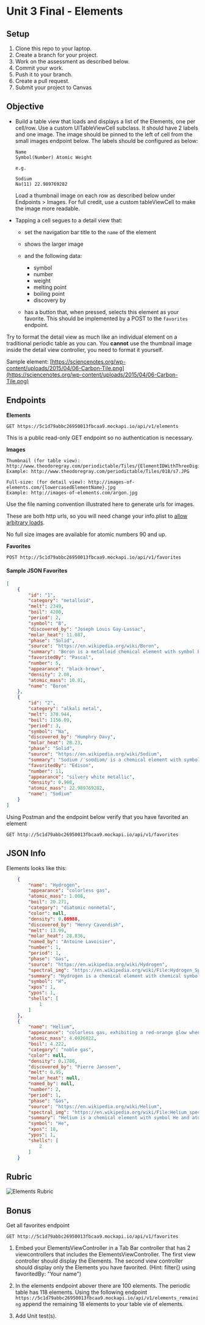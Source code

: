 # Unit 3 Final - Elements

## Setup

1. Clone this repo to your laptop.
1. Create a branch for your project.
1. Work on the assessment as described below.
1. Commit your work.
1. Push it to your branch.
1. Create a pull request.
1. Submit your project to Canvas


## Objective

* Build a table view that loads and displays a list of the Elements, one per cell/row. Use a custom UITableViewCell subclass.  It should have 2 labels and one image.  The image should be pinned to the left of cell from the small images endpoint below.  The labels should be configured as below:

    ```
    Name
    Symbol(Number) Atomic Weight

    e.g.

    Sodium
    Na(11) 22.989769282
    ```
    
    Load a thumbnail image on each row as described below under Endpoints > Images.  For full credit, use a custom tableViewCell to make the image more readable.
    
* Tapping a cell segues to a detail view that:
    * set the navigation bar title to the ```name``` of the element
    * shows the larger image 
    * and the following data:
        * symbol
        * number
        * weight
        * melting point
        * boiling point
        * discovery by

    * has a button that, when pressed, selects this element as your favorite. This
    should be implemented by a POST to the ```favorites``` endpoint.


Try to format the detail view as much like an individual element on a traditional periodic table as you can. You **cannot** use the thumbnail image inside the detail view controller, you need to format it yourself.

Sample element: [https://sciencenotes.org/wp-content/uploads/2015/04/06-Carbon-Tile.png](https://sciencenotes.org/wp-content/uploads/2015/04/06-Carbon-Tile.png)

## Endpoints

**Elements**

```
GET https://5c1d79abbc26950013fbcaa9.mockapi.io/api/v1/elements
```

This is a public read-only GET endpoint so no authentication is necessary.

**Images**

```
Thumbnail (for table view): http://www.theodoregray.com/periodictable/Tiles/{ElementIDWithThreeDigits}/s7.JPG
Example: http://www.theodoregray.com/periodictable/Tiles/018/s7.JPG

Full-size: (for detail view): http://images-of-elements.com/{lowercasedElementName}.jpg
Example: http://images-of-elements.com/argon.jpg
```

Use the file naming convention illustrated here to generate urls for images.

These are both http urls, so you will need change your info.plist to [allow arbitrary loads](https://stackoverflow.com/questions/31254725/transport-security-has-blocked-a-cleartext-http).

No full size images are available for atomic numbers 90 and up.

**Favorites**

```
POST http://5c1d79abbc26950013fbcaa9.mockapi.io/api/v1/favorites
```

#### Sample JSON Favorites 

```json 
[
    {
        "id": "1",
        "category": "metalloid",
        "melt": 2349,
        "boil": 4200,
        "period": 2,
        "symbol": "B",
        "discovered_by": "Joseph Louis Gay-Lussac",
        "molar_heat": 11.087,
        "phase": "Solid",
        "source": "https://en.wikipedia.org/wiki/Boron",
        "summary": "Boron is a metalloid chemical element with symbol B and atomic number 5. Produced entirely by cosmic ray spallation and supernovae and not by stellar nucleosynthesis, it is a low-abundance element in both the Solar system and the Earth's crust. Boron is concentrated on Earth by the water-solubility of its more common naturally occurring compounds, the borate minerals.",
        "favoritedBy": "Pascal",
        "number": 5,
        "appearance": "black-brown",
        "density": 2.08,
        "atomic_mass": 10.81,
        "name": "Boron"
    },
    {
        "id": "2",
        "category": "alkali metal",
        "melt": 370.944,
        "boil": 1156.09,
        "period": 3,
        "symbol": "Na",
        "discovered_by": "Humphry Davy",
        "molar_heat": 28.23,
        "phase": "Solid",
        "source": "https://en.wikipedia.org/wiki/Sodium",
        "summary": "Sodium /ˈsoʊdiəm/ is a chemical element with symbol Na (from Ancient Greek Νάτριο) and atomic number 11. It is a soft, silver-white, highly reactive metal. In the Periodic table it is in column 1 (alkali metals), and shares with the other six elements in that column that it has a single electron in its outer shell, which it readily donates, creating a positively charged atom - a cation.",
        "favoritedBy": "Edison",
        "number": 11,
        "appearance": "silvery white metallic",
        "density": 0.968,
        "atomic_mass": 22.989769282,
        "name": "Sodium"
    }
]
```


Using Postman and the endpoint below verify that you have favorited an element
```
GET http://5c1d79abbc26950013fbcaa9.mockapi.io/api/v1/favorites
```

## JSON Info

Elements looks like this:

```json 
    {
        "name": "Hydrogen",
        "appearance": "colorless gas",
        "atomic_mass": 1.008,
        "boil": 20.271,
        "category": "diatomic nonmetal",
        "color": null,
        "density": 0.08988,
        "discovered_by": "Henry Cavendish",
        "melt": 13.99,
        "molar_heat": 28.836,
        "named_by": "Antoine Lavoisier",
        "number": 1,
        "period": 1,
        "phase": "Gas",
        "source": "https://en.wikipedia.org/wiki/Hydrogen",
        "spectral_img": "https://en.wikipedia.org/wiki/File:Hydrogen_Spectra.jpg",
        "summary": "Hydrogen is a chemical element with chemical symbol H and atomic number 1. With an atomic weight of 1.00794 u, hydrogen is the lightest element on the periodic table. Its monatomic form (H) is the most abundant chemical substance in the Universe, constituting roughly 75% of all baryonic mass.",
        "symbol": "H",
        "xpos": 1,
        "ypos": 1,
        "shells": [
            1
        ]
    },
    {
        "name": "Helium",
        "appearance": "colorless gas, exhibiting a red-orange glow when placed in a high-voltage electric field",
        "atomic_mass": 4.0026022,
        "boil": 4.222,
        "category": "noble gas",
        "color": null,
        "density": 0.1786,
        "discovered_by": "Pierre Janssen",
        "melt": 0.95,
        "molar_heat": null,
        "named_by": null,
        "number": 2,
        "period": 1,
        "phase": "Gas",
        "source": "https://en.wikipedia.org/wiki/Helium",
        "spectral_img": "https://en.wikipedia.org/wiki/File:Helium_spectrum.jpg",
        "summary": "Helium is a chemical element with symbol He and atomic number 2. It is a colorless, odorless, tasteless, non-toxic, inert, monatomic gas that heads the noble gas group in the periodic table. Its boiling and melting points are the lowest among all the elements.",
        "symbol": "He",
        "xpos": 18,
        "ypos": 1,
        "shells": [
            2
        ]
    }
```

## Rubric

![Elements Rubric](./ElementsAssessmentRubric.png)



## Bonus 

Get all favorites endpoint
```
GET http://5c1d79abbc26950013fbcaa9.mockapi.io/api/v1/favorites
```

1. Embed your ElementsViewController in a Tab Bar controller that has 2 viewcontrollers that includes the ElementsViewController. The first view controller should display the Elements. The second view controller should display only the Elements you have favorited. (Hint: filter{} using favoritedBy: "Your name")

2. In the elements endpoint abover there are 100 elements. The periodic table has 118 elements. Using the following endpoint ```https://5c1d79abbc26950013fbcaa9.mockapi.io/api/v1/elements_remaining``` append the remaining 18 elements to your table vie of elements.

3. Add Unit test(s). 
